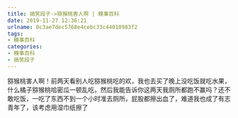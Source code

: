 ```yaml
---
title: 搞笑段子->猕猴桃害人啊 | 糗事百科
date: 2019-11-27 12:36:21
urlname: 0c3ae7dec5768e4cebc33c44010983f2
tags: 
- 糗事百科
categories:
- 糗事百科
- 搞笑段子
---
```

猕猴桃害人啊！前两天看别人吃猕猴桃吃的欢，我也去买了晚上没吃饭就吃水果，什么橘子猕猴桃哈密瓜一顿乱吃，然后我能告诉你这两天我厕所都跑不赢吗？还不敢吃饭，一吃了东西不到一个小时准去厕所，屁股都擦出血了，难道我也成了有志青年了，该考虑用湿巾纸擦了


